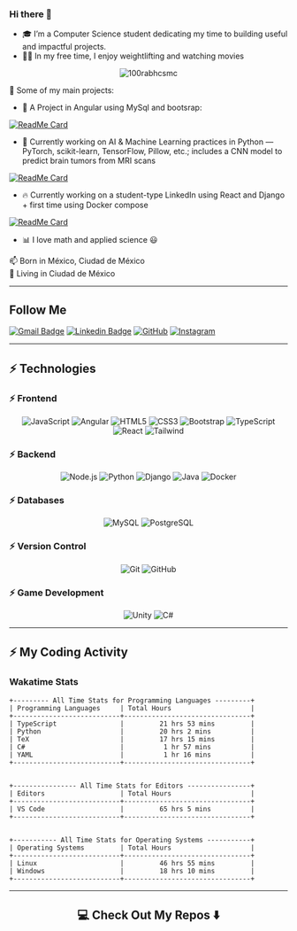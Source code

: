 ### Hi there 👋

- 🎓 I’m a Computer Science student dedicating my time to building useful and impactful projects.  
- 🏋️‍♂️ In my free time, I enjoy weightlifting and watching movies

<p align="center">
  <img src="https://komarev.com/ghpvc/?username=JuanSosaCiencias&label=Profile%20views&color=0e75b6&style=flat" alt="100rabhcsmc" />
</p>


🚀 Some of my main projects:

- 🔭  A Project in Angular using MySql and bootsrap:

[![ReadMe Card](https://github-readme-stats.vercel.app/api/pin/?username=JuanSosaCiencias&repo=tienda-angular)](https://github.com/JuanSosaCiencias/tienda-angular)

- 🤖 Currently working on AI & Machine Learning practices in Python — PyTorch, scikit-learn, TensorFlow, Pillow, etc.; includes a CNN model to predict brain tumors from MRI scans

[![ReadMe Card](https://github-readme-stats.vercel.app/api/pin/?username=JuanSosaCiencias&repo=IA)](https://github.com/JuanSosaCiencias/IA)


- 🔥 Currently working on a student-type LinkedIn using React and Django + first time using Docker compose

[![ReadMe Card](https://github-readme-stats.vercel.app/api/pin/?username=arielmerinos&repo=IngenieriaSoftware)](https://github.com/arielmerinos/IngenieriaSoftware)


- :bar_chart: I love math and applied science 😃

<p> 
📫  Born in México, Ciudad de México
<br>
📌  Living in Ciudad de México
</p>

<hr>

## Follow Me

[![Gmail Badge](https://img.shields.io/badge/-juan.mario.sosa.p@gmail.com-c14438?style=flat-square&logo=Gmail&logoColor=white&link=mailto:juan.mario.sosa.p@gmail.com)](mailto:juan.mario.sosa.p@gmail.com)
[![Linkedin Badge](https://img.shields.io/badge/-Juan_Sosa-blue?style=flat-square&logo=Linkedin&logoColor=white&link=https://www.linkedin.com/in/juan-sosa-997405294/)](https://www.linkedin.com/in/juan-sosa-997405294/)
[![GitHub](https://img.shields.io/badge/-GitHub-181717?style=flat-square&logo=github&logoColor=white&link=https://github.com/JuanSosaCiencias)](https://github.com/JuanSosaCiencias)
[![Instagram](https://img.shields.io/badge/-Instagram-333333?style=flat-square&logo=instagram&logoColor=white&link=https://www.instagram.com/jsr_mario)](https://www.instagram.com/jsr_mario)

<hr>

## ⚡ Technologies

### ⚡ Frontend  
<p align="center">
  <img alt="JavaScript" src="https://img.shields.io/badge/-JavaScript-black?style=flat-square&logo=javascript" />
  <img alt="Angular"    src="https://img.shields.io/badge/-Angular-black?style=flat-square&logo=angular" />
  <img alt="HTML5"      src="https://img.shields.io/badge/-HTML5-E34F26?style=flat-square&logo=html5&logoColor=white" />
  <img alt="CSS3"       src="https://img.shields.io/badge/-CSS3-1572B6?style=flat-square&logo=css3" />
  <img alt="Bootstrap"  src="https://img.shields.io/badge/-Bootstrap-563D7C?style=flat-square&logo=bootstrap" />
  <img alt="TypeScript" src="https://img.shields.io/badge/-TypeScript-black?style=flat-square&logo=typescript" />
  <img alt="React"      src="https://img.shields.io/badge/-React-black?style=flat-square&logo=react" />
  <img alt="Tailwind"   src="https://img.shields.io/badge/-Tailwind%20CSS-black?style=flat-square&logo=tailwind-css" />
</p>

### ⚡ Backend  
<p align="center">
  <img alt="Node.js" src="https://img.shields.io/badge/-Nodejs-black?style=flat-square&logo=Node.js" />
  <img alt="Python"  src="https://img.shields.io/badge/-Python-black?style=flat-square&logo=python" />
  <img alt="Django"  src="https://img.shields.io/badge/-Django-black?style=flat-square&logo=django" />
  <img alt="Java"    src="https://img.shields.io/badge/-Java-black?style=flat-square&logo=java" />
  <img alt="Docker"  src="https://img.shields.io/badge/-Docker-black?style=flat-square&logo=docker" />
</p>

### ⚡ Databases  
<p align="center">
  <img alt="MySQL"      src="https://img.shields.io/badge/-MySQL-black?style=flat-square&logo=mysql" />
  <img alt="PostgreSQL" src="https://img.shields.io/badge/-PostgreSQL-black?style=flat-square&logo=postgresql" />
</p>

### ⚡ Version Control  
<p align="center">
  <img alt="Git"    src="https://img.shields.io/badge/-Git-black?style=flat-square&logo=git" />
  <img alt="GitHub" src="https://img.shields.io/badge/-GitHub-181717?style=flat-square&logo=github" />
</p>

### ⚡ Game Development  
<p align="center">
  <img alt="Unity" src="https://img.shields.io/badge/-Unity-black?style=flat-square&logo=unity" />
  <img alt="C#"    src="https://img.shields.io/badge/-C%23-black?style=flat-square&logo=csharp" />
</p>


<hr>
<!--
![Github Stats](https://github-readme-stats.vercel.app/api?username=JuanSosaCiencias&count_private=true&show_icons=true)
[![Top Langs](https://github-readme-stats.vercel.app/api/top-langs/?username=minoveaz&layout=compact)](https://github.com/anuraghazra/github-readme-stats)
-->

## ⚡ My Coding Activity

[//]: # (wakatime-stats)

### Wakatime Stats
```
+--------- All Time Stats for Programming Languages ---------+
| Programming Languages     | Total Hours                    |
+---------------------------+--------------------------------+
| TypeScript                |         21 hrs 53 mins         |
| Python                    |         20 hrs 2 mins          |
| TeX                       |         17 hrs 15 mins         |
| C#                        |          1 hr 57 mins          |
| YAML                      |          1 hr 16 mins          |
+---------------------------+--------------------------------+


+---------------- All Time Stats for Editors ----------------+
| Editors                   | Total Hours                    |
+---------------------------+--------------------------------+
| VS Code                   |         65 hrs 5 mins          |
+---------------------------+--------------------------------+


+----------- All Time Stats for Operating Systems -----------+
| Operating Systems         | Total Hours                    |
+---------------------------+--------------------------------+
| Linux                     |         46 hrs 55 mins         |
| Windows                   |         18 hrs 10 mins         |
+---------------------------+--------------------------------+
```

[//]: # (end-wakatime-stats)




<hr>

<h2  align="center">💻 Check Out My Repos ⬇️ </h2>

